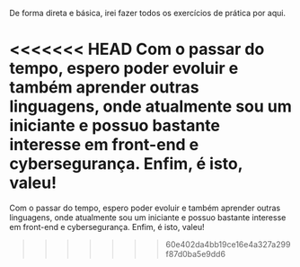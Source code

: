 De forma direta e básica, irei fazer todos os exercícios de prática por aqui. 

<<<<<<< HEAD
Com o passar do tempo, espero poder evoluir e também aprender outras linguagens, onde atualmente sou um iniciante e possuo bastante interesse em front-end e cybersegurança. Enfim, é isto, valeu! 
=======
Com o passar do tempo, espero poder evoluir e também aprender outras linguagens, onde atualmente sou um iniciante e possuo bastante interesse em front-end e cybersegurança. Enfim, é isto, valeu! 
>>>>>>> 60e402da4bb19ce16e4a327a299f87d0ba5e9dd6
